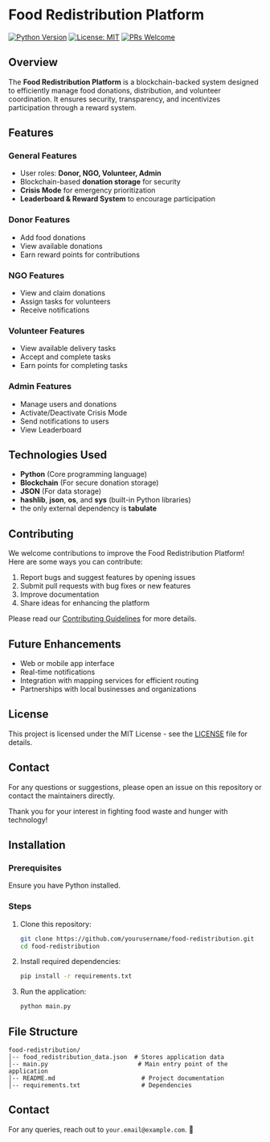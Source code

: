 # Food Redistribution Platform

[![Python Version](https://img.shields.io/badge/python-3.7%2B-blue.svg)](https://www.python.org/downloads/)
[![License: MIT](https://img.shields.io/badge/License-MIT-yellow.svg)](https://opensource.org/licenses/MIT)
[![PRs Welcome](https://img.shields.io/badge/PRs-welcome-brightgreen.svg?style=flat-square)](http://makeapullrequest.com)

## Overview
The **Food Redistribution Platform** is a blockchain-backed system designed to efficiently manage food donations, distribution, and volunteer coordination. It ensures security, transparency, and incentivizes participation through a reward system.

## Features
### General Features
- User roles: **Donor, NGO, Volunteer, Admin**
- Blockchain-based **donation storage** for security
- **Crisis Mode** for emergency prioritization
- **Leaderboard & Reward System** to encourage participation

### Donor Features
- Add food donations
- View available donations
- Earn reward points for contributions

### NGO Features
- View and claim donations
- Assign tasks for volunteers
- Receive notifications

### Volunteer Features
- View available delivery tasks
- Accept and complete tasks
- Earn points for completing tasks

### Admin Features
- Manage users and donations
- Activate/Deactivate Crisis Mode
- Send notifications to users
- View Leaderboard

## Technologies Used
- **Python** (Core programming language)
- **Blockchain** (For secure donation storage)
- **JSON** (For data storage)
- **hashlib**, **json**, **os**, and **sys** (built-in Python libraries) 
-  the only external dependency is **tabulate**


## Contributing

We welcome contributions to improve the Food Redistribution Platform! Here are some ways you can contribute:

1. Report bugs and suggest features by opening issues
2. Submit pull requests with bug fixes or new features
3. Improve documentation
4. Share ideas for enhancing the platform

Please read our [Contributing Guidelines](CONTRIBUTING.md) for more details.

## Future Enhancements

- Web or mobile app interface
- Real-time notifications
- Integration with mapping services for efficient routing
- Partnerships with local businesses and organizations

## License

This project is licensed under the MIT License - see the [LICENSE](LICENSE) file for details.

## Contact

For any questions or suggestions, please open an issue on this repository or contact the maintainers directly.

Thank you for your interest in fighting food waste and hunger with technology!
## Installation
### Prerequisites
Ensure you have Python installed.

### Steps
1. Clone this repository:
   ```sh
   git clone https://github.com/yourusername/food-redistribution.git
   cd food-redistribution
   ```
2. Install required dependencies:
   ```sh
   pip install -r requirements.txt
   ```
3. Run the application:
   ```sh
   python main.py
   ```

## File Structure
```
food-redistribution/
│-- food_redistribution_data.json  # Stores application data
│-- main.py                         # Main entry point of the application
│-- README.md                        # Project documentation
│-- requirements.txt                 # Dependencies
```



## Contact
For any queries, reach out to `your.email@example.com`. 🚀
